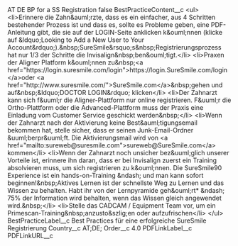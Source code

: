 <?xml version="1.0" encoding="UTF-8"?>
<CustomMetadata xmlns="http://soap.sforce.com/2006/04/metadata" xmlns:xsi="http://www.w3.org/2001/XMLSchema-instance" xmlns:xsd="http://www.w3.org/2001/XMLSchema">
    <label>AT DE BP for a SS Registration</label>
    <protected>false</protected>
    <values>
        <field>BestPracticeContent__c</field>
        <value xsi:type="xsd:string">&lt;ul&gt;
&lt;li&gt;Erinnere die Zahn&amp;auml;rzte, dass es ein einfacher, aus 4 Schritten bestehender Prozess ist und dass es, sollte es Probleme geben, eine PDF-Anleitung gibt, die sie auf der LOGIN-Seite anklicken k&amp;ouml;nnen (klicke auf &amp;ldquo;Looking to Add a New User to Your Account&amp;rdquo;).&amp;nbsp;SureSmile&amp;rsquo;s&amp;nbsp;Registrierungsprozess hat nur 1/3 der Schritte die Invisalign&amp;nbsp;ben&amp;ouml;tigt.&lt;/li&gt;
&lt;li&gt;Praxen der Aligner Platform k&amp;ouml;nnen zu&amp;nbsp;&lt;a href=&quot;https://login.suresmile.com/login&quot;&gt;https://login.SureSmile.com/login&lt;/a&gt;oder &lt;a href=&quot;http://www.suresmile.com/&quot;&gt;SureSmile.com&lt;/a&gt;&amp;nbsp;gehen und auf&amp;nbsp;&amp;ldquo;DOCTOR LOGIN&amp;rdquo; klicken&lt;/li&gt;
&lt;li&gt;Der Zahnarzt kann sich f&amp;uuml;r die Aligner-Plattform nur online registrieren. F&amp;uuml;r die Ortho-Plattform oder die Advanced-Plattform muss der Praxis eine Einladung vom Customer Service geschickt werden&amp;nbsp;&lt;/li&gt;
&lt;li&gt;Wenn der Zahnarzt nach der Aktivierung keine Best&amp;auml;tigungsemail bekommen hat, stelle sicher, dass er seinen Junk-Email-Ordner &amp;uuml;berpr&amp;uuml;ft. Die Aktivierungsmail wird von &lt;a href=&quot;mailto:sureweb@suresmile.com&quot;&gt;sureweb@SureSmile.com&lt;/a&gt; kommen&lt;/li&gt;
&lt;li&gt;Wenn der Zahnarzt noch unsicher bez&amp;uuml;glich unserer Vorteile ist, erinnere ihn daran, dass er bei Invisalign zuerst ein Training absolvieren muss, um sich registrieren zu k&amp;ouml;nnen. Die SureSmile90 Experience ist ein hands-on-Training &amp;ndash; und man kann sofort beginnen!&amp;nbsp;Aktives Lernen ist der schnellste Weg zu Lernen und das Wissen zu behalten. Habt ihr von der Lernpyramide geh&amp;ouml;rt* &amp;ndash; 75% der Information wird behalten, wenn das Wissen gleich angewendet wird.&amp;nbsp;&lt;/li&gt;
&lt;li&gt;Stelle das CADCAM / Equipment Team vor, um ein Primescan-Training&amp;nbsp;anzusto&amp;szlig;en oder aufzufrischen&lt;/li&gt;
&lt;/ul&gt;</value>
    </values>
    <values>
        <field>BestPracticeLabel__c</field>
        <value xsi:type="xsd:string">Best Practices für eine erfolgreiche SureSmile Registrierung</value>
    </values>
    <values>
        <field>Country__c</field>
        <value xsi:type="xsd:string">AT;DE;</value>
    </values>
    <values>
        <field>Order__c</field>
        <value xsi:type="xsd:double">4.0</value>
    </values>
    <values>
        <field>PDFLinkLabel__c</field>
        <value xsi:nil="true"/>
    </values>
    <values>
        <field>PDFLinkURL__c</field>
        <value xsi:nil="true"/>
    </values>
</CustomMetadata>
